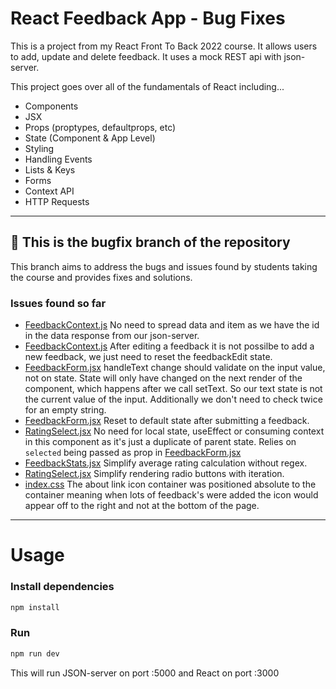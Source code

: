 # React Feedback App - Bug Fixes

This is a project from my React Front To Back 2022 course. It allows users to add, update and delete feedback. It uses a mock REST api with json-server.

This project goes over all of the fundamentals of React including...

- Components
- JSX
- Props (proptypes, defaultprops, etc)
- State (Component & App Level)
- Styling
- Handling Events
- Lists & Keys
- Forms
- Context API
- HTTP Requests

---

## 🐛 This is the bugfix branch of the repository

This branch aims to address the bugs and issues found by students taking the course and
provides fixes and solutions.

### Issues found so far

- [FeedbackContext.js](src/context/FeedbackContext.js#L62)
  No need to spread data and item as we have the id in the data response from our
  json-server.
- [FeedbackContext.js](src/context/FeedbackContext.js#L65)
  After editing a feedback it is not possilbe to add a new feedback, we just need
  to reset the feedbackEdit state.
- [FeedbackForm.jsx](src/components/FeedbackForm.jsx#L24)
  handleText change should validate on the input value, not on state.
  State will only have changed on the next render of the component, which
  happens after we call setText. So our text state is not the current value of
  the input. Additionally we don't need to check twice for an empty string.
- [FeedbackForm.jsx](src/components/FeedbackForm.jsx#L57)
  Reset to default state after submitting a feedback.
- [RatingSelect.jsx](src/components/RatingSelect.js#L2)
  No need for local state, useEffect or consuming context in this component as it's
  just a duplicate of parent state. Relies on `selected` being passed as prop in [FeedbackForm.jsx](src/components/FeedbackForm.jsx#L64)
- [FeedbackStats.jsx](src/components/FeedbackStats.jsx#L7)
  Simplify average rating calculation without regex.
- [RatingSelect.jsx](src/components/RatingSelect.jsx#L12)
  Simplify rendering radio buttons with iteration.
- [index.css](src/index.css#L188) The about link icon container was positioned
  absolute to the container meaning when lots of feedback's were added the icon
  would appear off to the right and not at the bottom of the page.

---

# Usage

### Install dependencies

```bash
npm install
```

### Run

```bash
npm run dev
```

This will run JSON-server on port :5000 and React on port :3000
